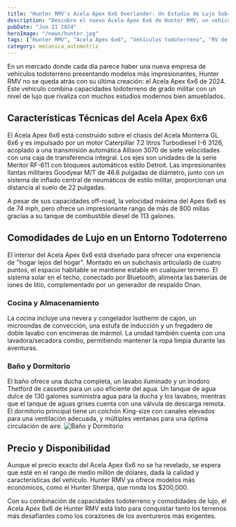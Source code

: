 ```yaml
---
title: "Hunter RMV's Acela Apex 6x6 Overlander: Un Estudio de Lujo Sobre Ruedas"
description: "Descubre el nuevo Acela Apex 6x6 de Hunter RMV, un vehículo todoterreno de lujo que combina capacidades militares con el confort de un apartamento moderno."
pubDate: "Jun 21 2024"
heroImage: "/news/hunter.jpg"
tags: ["Hunter RMV", "Acela Apex 6x6", "Vehículos todoterreno", "RV de lujo"]
category: mecanica_automotriz
---
```


En un mercado donde cada día parece haber una nueva empresa de vehículos todoterreno presentando modelos más impresionantes, Hunter RMV no se queda atrás con su última creación: el Acela Apex 6x6 de 2024. Este vehículo combina capacidades todoterreno de grado militar con un nivel de lujo que rivaliza con muchos estudios modernos bien amueblados.

## Características Técnicas del Acela Apex 6x6

El Acela Apex 6x6 está construido sobre el chasis del Acela Monterra GL 6x6 y es impulsado por un motor Caterpillar 7.2 litros Turbodiesel I-6 3126, acoplado a una transmisión automática Allison 3070 de siete velocidades con una caja de transferencia integral. Los ejes son unidades de la serie Meritor RF-611 con bloqueos automáticos estilo Detroit. Las impresionantes llantas militares Goodyear M/T de 46.6 pulgadas de diámetro, junto con un sistema de inflado central de neumáticos de estilo militar, proporcionan una distancia al suelo de 22 pulgadas.

A pesar de sus capacidades off-road, la velocidad máxima del Apex 6x6 es de 74 mph, pero ofrece un impresionante rango de más de 800 millas gracias a su tanque de combustible diesel de 113 galones.

## Comodidades de Lujo en un Entorno Todoterreno

El interior del Acela Apex 6x6 está diseñado para ofrecer una experiencia de "hogar lejos del hogar". Montado en un subchasis articulado de cuatro puntos, el espacio habitable se mantiene estable en cualquier terreno. El sistema solar en el techo, conectado por Bluetooth, alimenta las baterías de iones de litio, complementado por un generador de respaldo Onan.

### Cocina y Almacenamiento

La cocina incluye una nevera y congelador Isotherm de cajón, un microondas de convección, una estufa de inducción y un fregadero de doble lavabo con encimeras de mármol. La unidad también cuenta con una lavadora/secadora combo, permitiendo mantener la ropa limpia durante las aventuras.

### Baño y Dormitorio

El baño ofrece una ducha completa, un lavabo iluminado y un inodoro Thetford de cassette para un uso eficiente del agua. Un tanque de agua dulce de 130 galones suministra agua para la ducha y los lavabos, mientras que el tanque de aguas grises cuenta con una válvula de descarga remota. El dormitorio principal tiene un colchón King-size con canales elevados para una ventilación adecuada, y múltiples ventanas para una óptima circulación de aire.
![Baño y Dormitorio](/news/hunter-cocina.jpg)

## Precio y Disponibilidad

Aunque el precio exacto del Acela Apex 6x6 no se ha revelado, se espera que esté en el rango de medio millón de dólares, dada la calidad y características del vehículo. Hunter RMV ya ofrece modelos más económicos, como el Hunter Sherpa, que ronda los $200,000.

Con su combinación de capacidades todoterreno y comodidades de lujo, el Acela Apex 6x6 de Hunter RMV está listo para conquistar tanto los terrenos más desafiantes como los corazones de los aventureros más exigentes.
